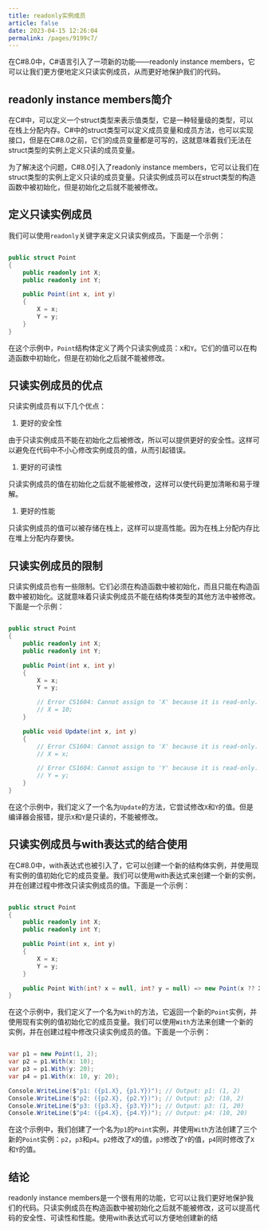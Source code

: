 ```yaml
---
title: readonly实例成员
article: false
date: 2023-04-15 12:26:04
permalink: /pages/9199c7/
---
```


在C#8.0中，C#语言引入了一项新的功能——readonly instance members，它可以让我们更方便地定义只读实例成员，从而更好地保护我们的代码。
## readonly instance members简介

在C#中，可以定义一个struct类型来表示值类型，它是一种轻量级的类型，可以在栈上分配内存。C#中的struct类型可以定义成员变量和成员方法，也可以实现接口，但是在C#8.0之前，它们的成员变量都是可写的，这就意味着我们无法在struct类型的实例上定义只读的成员变量。

为了解决这个问题，C#8.0引入了readonly instance members，它可以让我们在struct类型的实例上定义只读的成员变量。只读实例成员可以在struct类型的构造函数中被初始化，但是初始化之后就不能被修改。
## 定义只读实例成员

我们可以使用`readonly`关键字来定义只读实例成员。下面是一个示例：

```csharp

public struct Point
{
    public readonly int X;
    public readonly int Y;

    public Point(int x, int y)
    {
        X = x;
        Y = y;
    }
}
```



在这个示例中，`Point`结构体定义了两个只读实例成员：`X`和`Y`。它们的值可以在构造函数中初始化，但是在初始化之后就不能被修改。
## 只读实例成员的优点

只读实例成员有以下几个优点：
1. 更好的安全性

由于只读实例成员不能在初始化之后被修改，所以可以提供更好的安全性。这样可以避免在代码中不小心修改实例成员的值，从而引起错误。
1. 更好的可读性

只读实例成员的值在初始化之后就不能被修改，这样可以使代码更加清晰和易于理解。
1. 更好的性能

只读实例成员的值可以被存储在栈上，这样可以提高性能。因为在栈上分配内存比在堆上分配内存要快。
## 只读实例成员的限制

只读实例成员也有一些限制。它们必须在构造函数中被初始化，而且只能在构造函数中被初始化。这就意味着只读实例成员不能在结构体类型的其他方法中被修改。下面是一个示例：

```csharp

public struct Point
{
    public readonly int X;
    public readonly int Y;

    public Point(int x, int y)
    {
        X = x;
        Y = y;

        // Error CS1604: Cannot assign to 'X' because it is read-only.
        // X = 10;
    }

    public void Update(int x, int y)
    {
        // Error CS1604: Cannot assign to 'X' because it is read-only.
        // X = x;

        // Error CS1604: Cannot assign to 'Y' because it is read-only.
        // Y = y;
    }
}
```



在这个示例中，我们定义了一个名为`Update`的方法，它尝试修改`X`和`Y`的值。但是编译器会报错，提示`X`和`Y`是只读的，不能被修改。
## 只读实例成员与with表达式的结合使用

在C#8.0中，with表达式也被引入了，它可以创建一个新的结构体实例，并使用现有实例的值初始化它的成员变量。我们可以使用with表达式来创建一个新的实例，并在创建过程中修改只读实例成员的值。下面是一个示例：

```csharp

public struct Point
{
    public readonly int X;
    public readonly int Y;

    public Point(int x, int y)
    {
        X = x;
        Y = y;
    }

    public Point With(int? x = null, int? y = null) => new Point(x ?? X, y ?? Y);
}
```



在这个示例中，我们定义了一个名为`With`的方法，它返回一个新的`Point`实例，并使用现有实例的值初始化它的成员变量。我们可以使用`With`方法来创建一个新的实例，并在创建过程中修改只读实例成员的值。下面是一个示例：

```csharp

var p1 = new Point(1, 2);
var p2 = p1.With(x: 10);
var p3 = p1.With(y: 20);
var p4 = p1.With(x: 10, y: 20);

Console.WriteLine($"p1: ({p1.X}, {p1.Y})"); // Output: p1: (1, 2)
Console.WriteLine($"p2: ({p2.X}, {p2.Y})"); // Output: p2: (10, 2)
Console.WriteLine($"p3: ({p3.X}, {p3.Y})"); // Output: p3: (1, 20)
Console.WriteLine($"p4: ({p4.X}, {p4.Y})"); // Output: p4: (10, 20)
```



在这个示例中，我们创建了一个名为`p1`的`Point`实例，并使用`With`方法创建了三个新的`Point`实例：`p2`，`p3`和`p4`。`p2`修改了`X`的值，`p3`修改了`Y`的值，`p4`同时修改了`X`和`Y`的值。
## 结论

readonly instance members是一个很有用的功能，它可以让我们更好地保护我们的代码。只读实例成员在构造函数中被初始化之后就不能被修改，这可以提高代码的安全性、可读性和性能。使用with表达式可以方便地创建新的结

